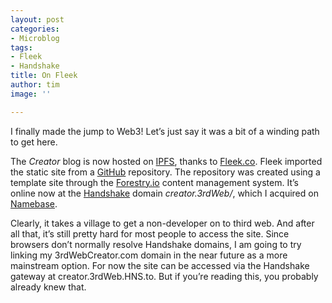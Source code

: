 ```yaml
---
layout: post
categories:
- Microblog
tags:
- Fleek
- Handshake
title: On Fleek
author: tim
image: ''

---
```

I finally made the jump to Web3! Let’s just say it was a bit of a winding path to get here.

The _Creator_ blog is now hosted on [IPFS](), thanks to [Fleek.co](). Fleek imported the static site from a [GitHub](https://github.com/) repository. The repository was created using a template site through the [Forestry.io](https://www.forestry.io/) content management system. It’s online now at the [Handshake](https://handshake.org/) domain _creator.3rdWeb/_, which I acquired on [Namebase](https://www.namebase.io/).

Clearly, it takes a village to get a non-developer on to third web. And after all that, it’s still pretty hard for most people to access the site. Since browsers don’t normally resolve Handshake domains, I am going to try linking my 3rdWebCreator.com domain in the near future as a more mainstream option. For now the site can be accessed via the Handshake gateway at creator.3rdWeb.HNS.to. But if you’re reading this, you probably already knew that.